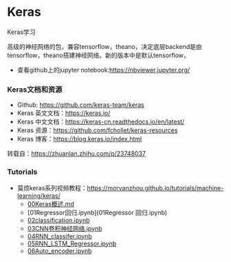 # Keras
Keras学习

高级的神经网络的包，兼容tensorflow，theano，决定底层backend是由tensorflow，theano搭建神经网络。新的版本中是默认tensorflow，

* 查看github上的jupyter notebook:https://nbviewer.jupyter.org/

### Keras文档和资源

* Github: https://github.com/keras-team/keras
* Keras 英文文档：https://keras.io/
* Keras 中文文档：https://keras-cn.readthedocs.io/en/latest/
* Keras 资源：https://github.com/fchollet/keras-resources
* Keras 博客：https://blog.keras.io/index.html

转载自：https://zhuanlan.zhihu.com/p/23748037


### Tutorials

* 莫烦keras系列视频教程：https://morvanzhou.github.io/tutorials/machine-learning/keras/
    * [00Keras概述.md](00Keras概述.md)
    * [01Regressor回归.ipynb](01Regressor 回归.ipynb)
    * [02classification.ipynb](02classification.ipynb)
    * [03CNN卷积神经网络.ipynb](03CNN卷积神经网络.ipynb)
    * [04RNN_classifer.ipynb](04RNN_classifer.ipynb)
    * [05RNN_LSTM_Regressor.ipynb](05RNN_LSTM_Regressor.ipynb)
    * [06Auto_encoder.ipynb](06Auto_encoder.ipynb)













